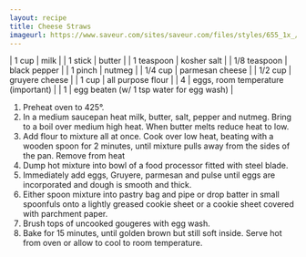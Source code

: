 ```yaml
---
layout: recipe
title: Cheese Straws
imageurl: https://www.saveur.com/sites/saveur.com/files/styles/655_1x_/public/import/2008/images/2008-11/626-32_cheese_straws_300.jpg?itok=_i4WhrJJ
---
```

<!-- Ingredients -->

| 1 cup | milk | 
| 1 stick | butter |
| 1 teaspoon | kosher salt |
| 1/8 teaspoon | black pepper |
| 1 pinch | nutmeg |
| 1/4 cup | parmesan cheese |
| 1/2 cup | gruyere cheese |
| 1 cup | all purpose flour |
| 4 | eggs, room temperature (important) |
| 1 | egg beaten (w/ 1 tsp water for egg wash) |

<!-- split -->
<!-- Steps -->
1. Preheat oven to 425°.
2. In a medium saucepan heat milk, butter, salt, pepper and nutmeg. Bring to a boil over medium high heat. When butter melts reduce heat to low.
3. Add flour to mixture all at once. Cook over low heat, beating with a wooden spoon for 2 minutes, until mixture pulls away from the sides of the pan. Remove from heat
4. Dump hot mixture into bowl of a food processor fitted with steel blade.
5. Immediately add eggs, Gruyere, parmesan and pulse until eggs are incorporated and dough is smooth and thick.
6. Either spoon mixture into pastry bag and pipe or drop batter in small spoonfuls onto a lightly greased cookie sheet or a cookie sheet covered with parchment paper.
7. Brush tops of uncooked gougeres with egg wash.
8. Bake for 15 minutes, until golden brown but still soft inside. Serve hot from oven or allow to cool to room temperature. 

